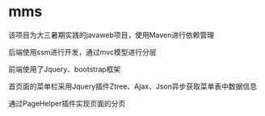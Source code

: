 # mms
该项目为大三暑期实践的javaweb项目，使用Maven进行依赖管理

后端使用ssm进行开发，通过mvc模型进行分层

前端使用了Jquery、bootstrap框架  

首页面的菜单栏采用Jquery插件Ztree、Ajax、Json异步获取菜单表中数据信息

通过PageHelper插件实现页面的分页
